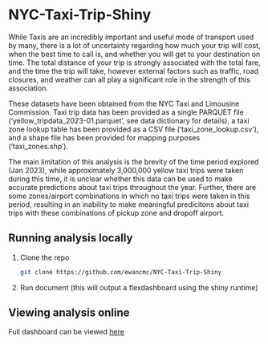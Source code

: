 # NYC-Taxi-Trip-Shiny

While Taxis are an incredibly important and useful mode of transport used by many, there is a lot of uncertainty regarding how much your trip will cost, when the best time to call is, and whether you will get to your destination on time. The total distance of your trip is strongly associated with the total fare, and the time the trip will take, however external factors such as traffic, road closures, and weather can all play a significant role in the strength of this association.

These datasets have been obtained from the NYC Taxi and Limousine Commission. Taxi trip data has been provided as a single PARQUET file (‘yellow_tripdata_2023-01.parquet’, see data dictionary for details), a taxi zone lookup table has been provided as a CSV file (‘taxi_zone_lookup.csv’), and a shape file has been provided for mapping purposes (‘taxi_zones.shp’).

The main limitation of this analysis is the brevity of the time period explored (Jan 2023), while approximately 3,000,000 yellow taxi trips were taken during this time, it is unclear whether this data can be used to make accurate predictions about taxi trips throughout the year. Further, there are some zones/airport combinations in which no taxi trips were taken in this period, resulting in an inability to make meaningful predicitons about taxi trips with these combinations of pickup zone and dropoff airport.

## Running analysis locally

1. Clone the repo
   ```sh
   git clone https://github.com/ewancmc/NYC-Taxi-Trip-Shiny
   ```
2. Run document (this will output a flexdashboard using the shiny runtime)

## Viewing analysis online

Full dashboard can be viewed [here](https://ewan-cmc.shinyapps.io/eto5510_assessment_2-1/)

